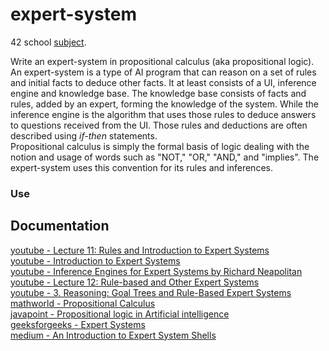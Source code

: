 # expert-system
42 school [subject](https://cdn.intra.42.fr/pdf/pdf/81332/en.subject.pdf).

Write an expert-system in propositional calculus (aka propositional logic).<br>
An expert-system is a type of AI program that can reason on a set of rules and initial facts to deduce other facts. It at least consists of a UI, inference engine and knowledge base. The knowledge base consists of facts and rules, added by an expert, forming the knowledge of the system. While the inference engine is the algorithm that uses those rules to deduce answers to questions received from the UI. Those rules and deductions are often described using _if-then_ statements.<br>
Propositional calculus is simply the formal basis of logic dealing with the notion and usage of words such as "NOT," "OR," "AND," and "implies". The expert-system uses this convention for its rules and inferences.

### Use

## Documentation
[youtube - Lecture 11: Rules and Introduction to Expert Systems](https://www.youtube.com/watch?v=BXHcPESoaPY)<br>
[youtube - Introduction to Expert Systems](https://www.youtube.com/watch?v=Z-HdPw9fpqI)<br>
[youtube - Inference Engines for Expert Systems by Richard Neapolitan](https://www.youtube.com/watch?v=h6zCkrZ8ehE)<br>
[youtube - Lecture 12: Rule-based and Other Expert Systems](https://www.youtube.com/watch?v=GXLURYcP33k)<br>
[youtube - 3. Reasoning: Goal Trees and Rule-Based Expert Systems](https://www.youtube.com/watch?v=leXa7EKUPFk)<br>
[mathworld - Propositional Calculus](https://mathworld.wolfram.com/PropositionalCalculus.html)<br>
[javapoint - Propositional logic in Artificial intelligence](https://www.javatpoint.com/propositional-logic-in-artificial-intelligence)<br>
[geeksforgeeks - Expert Systems](https://www.geeksforgeeks.org/expert-systems/)<br>
[medium - An Introduction to Expert System Shells](https://medium.com/nerd-for-tech/an-introduction-to-expert-system-shells-530043914ec0)<br>
